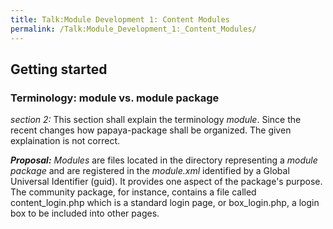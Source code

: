 ```yaml
---
title: Talk:Module Development 1: Content Modules
permalink: /Talk:Module_Development_1:_Content_Modules/
---
```


Getting started
---------------

### Terminology: module vs. module package

*section 2:* This section shall explain the terminology *module*. Since the recent changes how papaya-package shall be organized. The given explaination is not correct.

***Proposal:*** *Modules* are files located in the directory representing a *module package* and are registered in the *module.xml* identified by a Global Universal Identifier (guid). It provides one aspect of the package's purpose. The community package, for instance, contains a file called content_login.php which is a standard login page, or box_login.php, a login box to be included into other pages.